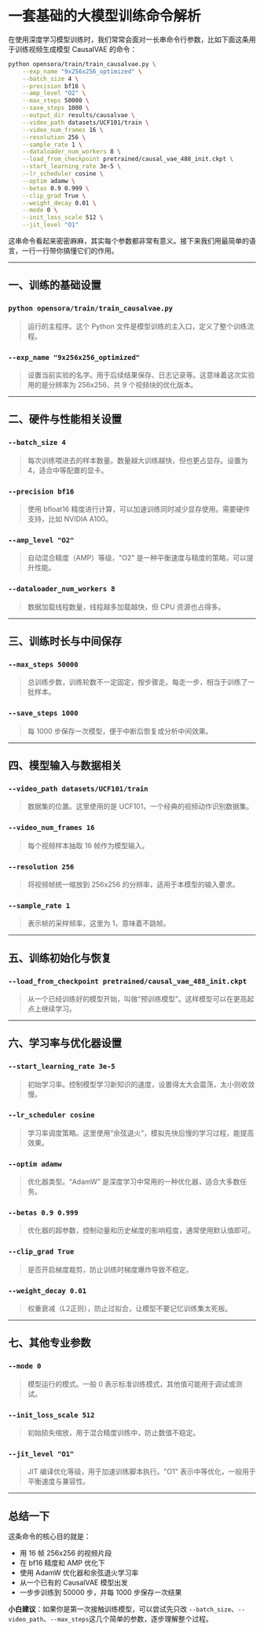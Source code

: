 # 一套基础的大模型训练命令解析

在使用深度学习模型训练时，我们常常会面对一长串命令行参数，比如下面这条用于训练视频生成模型 CausalVAE 的命令：

```bash
python opensora/train/train_causalvae.py \
    --exp_name "9x256x256_optimized" \
    --batch_size 4 \
    --precision bf16 \
    --amp_level "O2" \
    --max_steps 50000 \
    --save_steps 1000 \
    --output_dir results/causalvae \
    --video_path datasets/UCF101/train \
    --video_num_frames 16 \
    --resolution 256 \
    --sample_rate 1 \
    --dataloader_num_workers 8 \
    --load_from_checkpoint pretrained/causal_vae_488_init.ckpt \
    --start_learning_rate 3e-5 \
    --lr_scheduler cosine \
    --optim adamw \
    --betas 0.9 0.999 \
    --clip_grad True \
    --weight_decay 0.01 \
    --mode 0 \
    --init_loss_scale 512 \
    --jit_level "O1"
```

这串命令看起来密密麻麻，其实每个参数都非常有意义。接下来我们用最简单的语言，一行一行带你搞懂它们的作用。

---

## 一、训练的基础设置

### `python opensora/train/train_causalvae.py`​

> 运行的主程序。这个 Python 文件是模型训练的主入口，定义了整个训练流程。

### `--exp_name "9x256x256_optimized"`​

> 设置当前实验的名字。用于后续结果保存、日志记录等。这意味着这次实验用的是分辨率为 256x256、共 9 个视频块的优化版本。

---

## 二、硬件与性能相关设置

### `--batch_size 4`​

> 每次训练喂进去的样本数量。数量越大训练越快，但也更占显存。设置为 4，适合中等配置的显卡。

### `--precision bf16`​

> 使用 bfloat16 精度进行计算，可以加速训练同时减少显存使用。需要硬件支持，比如 NVIDIA A100。

### `--amp_level "O2"`​

> 自动混合精度（AMP）等级，"O2" 是一种平衡速度与精度的策略，可以提升性能。

### `--dataloader_num_workers 8`​

> 数据加载线程数量，线程越多加载越快，但 CPU 资源也占得多。

---

## 三、训练时长与中间保存

### `--max_steps 50000`​

> 总训练步数，训练轮数不一定固定，按步骤走。每走一步，相当于训练了一批样本。

### `--save_steps 1000`​

> 每 1000 步保存一次模型，便于中断后恢复或分析中间效果。

---

## 四、模型输入与数据相关

### `--video_path datasets/UCF101/train`​

> 数据集的位置。这里使用的是 UCF101，一个经典的视频动作识别数据集。

### `--video_num_frames 16`​

> 每个视频样本抽取 16 帧作为模型输入。

### `--resolution 256`​

> 将视频帧统一缩放到 256x256 的分辨率，适用于本模型的输入要求。

### `--sample_rate 1`​

> 表示帧的采样频率，这里为 1，意味着不跳帧。

---

## 五、训练初始化与恢复

### `--load_from_checkpoint pretrained/causal_vae_488_init.ckpt`​

> 从一个已经训练好的模型开始，叫做“预训练模型”。这样模型可以在更高起点上继续学习。

---

## 六、学习率与优化器设置

### `--start_learning_rate 3e-5`​

> 初始学习率。控制模型学习新知识的速度，设置得太大会震荡，太小则收敛慢。

### `--lr_scheduler cosine`​

> 学习率调度策略。这里使用“余弦退火”，模拟先快后慢的学习过程，能提高效果。

### `--optim adamw`​

> 优化器类型。“AdamW” 是深度学习中常用的一种优化器，适合大多数任务。

### `--betas 0.9 0.999`​

> 优化器的超参数，控制动量和历史梯度的影响程度，通常使用默认值即可。

### `--clip_grad True`​

> 是否开启梯度裁剪，防止训练时梯度爆炸导致不稳定。

### `--weight_decay 0.01`​

> 权重衰减（L2正则），防止过拟合，让模型不要记忆训练集太死板。

---

## 七、其他专业参数

### `--mode 0`​

> 模型运行的模式。一般 0 表示标准训练模式，其他值可能用于调试或测试。

### `--init_loss_scale 512`​

> 初始损失缩放，用于混合精度训练中，防止数值不稳定。

### `--jit_level "O1"`​

> JIT 编译优化等级，用于加速训练脚本执行。"O1" 表示中等优化，一般用于平衡速度与兼容性。

---

## 总结一下

这条命令的核心目的就是：

* 用 16 帧 256x256 的视频片段
* 在 bf16 精度和 AMP 优化下
* 使用 AdamW 优化器和余弦退火学习率
* 从一个已有的 CausalVAE 模型出发
* 一步步训练到 50000 步，并每 1000 步保存一次结果

**小白建议**：如果你是第一次接触训练模型，可以尝试先只改 `--batch_size`​、`--video_path`​、`--max_steps`​ 这几个简单的参数，逐步理解整个过程。

